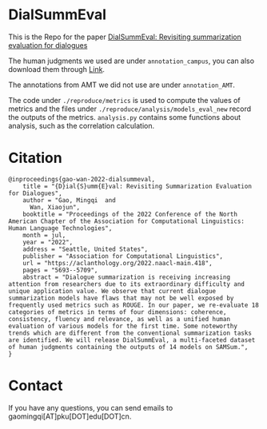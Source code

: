 # DialSummEval
This is the Repo for the paper [DialSummEval: Revisiting summarization evaluation for dialogues](https://aclanthology.org/2022.naacl-main.418) 


The human judgments we used are under `annotation_campus`, you can also download them through [Link](https://drive.google.com/file/d/1LW1Ii_exspexg1oJTfrU8B4Bmzf2nJl-/view).  

The annotations from AMT we did not use are under `annotation_AMT`.  

The code under `./reproduce/metrics` is used to compute the values of metrics and the files under `./reproduce/analysis/models_eval_new` record the outputs of the metrics. `analysis.py` contains some functions about analysis, such as the correlation calculation. 

# Citation
```
@inproceedings{gao-wan-2022-dialsummeval,
    title = "{D}ial{S}umm{E}val: Revisiting Summarization Evaluation for Dialogues",
    author = "Gao, Mingqi  and
      Wan, Xiaojun",
    booktitle = "Proceedings of the 2022 Conference of the North American Chapter of the Association for Computational Linguistics: Human Language Technologies",
    month = jul,
    year = "2022",
    address = "Seattle, United States",
    publisher = "Association for Computational Linguistics",
    url = "https://aclanthology.org/2022.naacl-main.418",
    pages = "5693--5709",
    abstract = "Dialogue summarization is receiving increasing attention from researchers due to its extraordinary difficulty and unique application value. We observe that current dialogue summarization models have flaws that may not be well exposed by frequently used metrics such as ROUGE. In our paper, we re-evaluate 18 categories of metrics in terms of four dimensions: coherence, consistency, fluency and relevance, as well as a unified human evaluation of various models for the first time. Some noteworthy trends which are different from the conventional summarization tasks are identified. We will release DialSummEval, a multi-faceted dataset of human judgments containing the outputs of 14 models on SAMSum.",
}
```

# Contact
If you have any questions, you can send emails to gaomingqi[AT]pku[DOT]edu[DOT]cn.
